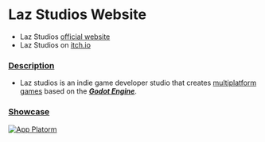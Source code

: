 # Laz Studios Website

* Laz Studios [official website](https://theglowfoundation.github.io)
* Laz Studios on [itch.io](https://osee.itch.io)

### [Description](#)
* Laz studios is an indie game developer studio that creates [multiplatform games](https://en.wikipedia.org/wiki/Cross-platform_play) based on the _**[Godot Engine](https://godotengine.org)**_.


### [Showcase](https://theglowfoundation.github.io/showcase)
[![App Platorm](https://doimages.nyc3.cdn.digitaloceanspaces.com/002Blog/0-BLOG-BANNERS/app_platform.png)](https://www.digitalocean.com/products/app-platform)
